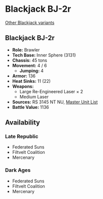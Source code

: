 # Blackjack BJ-2r

[Other Blackjack variants](../blackjack.md)

## Blackjack BJ-2r
- **Role:** Brawler
- **Tech Base:** Inner Sphere (3131)
- **Chassis:** 45 tons
- **Movement:** 4 / 6
  - **Jumping:** 4
- **Armor:** 136
- **Heat Sinks:** 11 (22)
- **Weapons:**
  - Large Re-Engineered Laser × 2
  - Medium Laser
- **Sources:** RS 3145 NT NU, [Master Unit List](http://masterunitlist.info/Unit/Details/6914/blackjack-bj-2r)
- **Battle Value:** 1136

## Availability

### Late Republic
- Federated Suns
- Filtvelt Coalition
- Mercenary

### Dark Ages
- Federated Suns
- Filtvelt Coalition
- Mercenary

